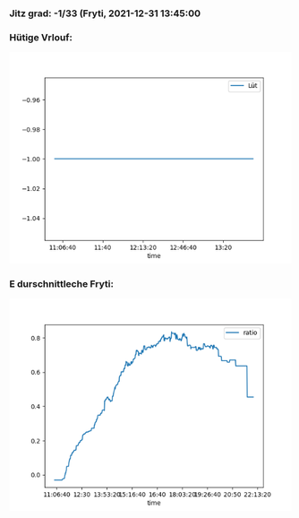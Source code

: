 ### Jitz grad: -1/33 (Fryti, 2021-12-31 13:45:00

### Hütige Vrlouf:
![Graph](Today.png)

### E durschnittleche Fryti:
![Graph](Fryti.png)
